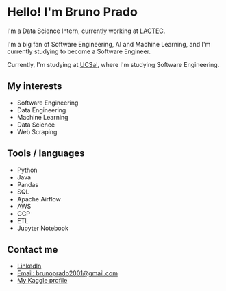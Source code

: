 # Hello! I'm Bruno Prado 


I'm a Data Science Intern, currently working at [LACTEC](https://www.lactec.com.br/).

I'm a big fan of Software Engineering, AI and Machine Learning, and I'm currently studying to become a Software Engineer.

Currently, I'm studying at [UCSal](https://ucsal.br/), where I'm studying Software Engineering.
  
  
## My interests
- Software Engineering
- Data Engineering
- Machine Learning
- Data Science
- Web Scraping



## Tools / languages

- Python 
- Java
- Pandas
- SQL
- Apache Airflow
- AWS
- GCP
- ETL
- Jupyter Notebook

<!-- logo of the tools i use -->


## Contact me

- [LinkedIn](https://www.linkedin.com/in/bruno-prado-7b5b6b1a3/)
- [Email: brunoprado2001@gmail.com](mailto:brunopradocode@gmail.com)
- [My Kaggle profile](https://www.kaggle.com/brunocprado)


